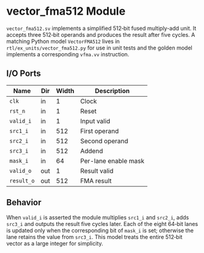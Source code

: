 # vector_fma512 Module

`vector_fma512.sv` implements a simplified 512‑bit fused multiply-add unit. It
accepts three 512‑bit operands and produces the result after five cycles. A
matching Python model `VectorFMA512` lives in `rtl/ex_units/vector_fma512.py`
for use in unit tests and the golden model implements a corresponding
`vfma.vv` instruction.

## I/O Ports

| Name | Dir | Width | Description |
|------|-----|-------|-------------|
| `clk` | in | 1 | Clock |
| `rst_n` | in | 1 | Reset |
| `valid_i` | in | 1 | Input valid |
| `src1_i` | in | 512 | First operand |
| `src2_i` | in | 512 | Second operand |
| `src3_i` | in | 512 | Addend |
| `mask_i` | in | 64 | Per-lane enable mask |
| `valid_o` | out | 1 | Result valid |
| `result_o` | out | 512 | FMA result |

## Behavior

When `valid_i` is asserted the module multiplies `src1_i` and `src2_i`, adds
`src3_i` and outputs the result five cycles later. Each of the eight
64‑bit lanes is updated only when the corresponding bit of `mask_i` is set;
otherwise the lane retains the value from `src3_i`.  This model treats the
entire 512‑bit vector as a large integer for simplicity.
